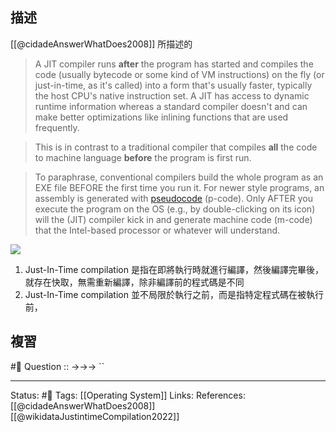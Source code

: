 





## 描述
[[@cidadeAnswerWhatDoes2008]] 所描述的
> A JIT compiler runs **after** the program has started and compiles the code (usually bytecode or some kind of VM instructions) on the fly (or just-in-time, as it's called) into a form that's usually faster, typically the host CPU's native instruction set. A JIT has access to dynamic runtime information whereas a standard compiler doesn't and can make better optimizations like inlining functions that are used frequently.

> This is in contrast to a traditional compiler that compiles **all** the code to machine language **before** the program is first run.

> To paraphrase, conventional compilers build the whole program as an EXE file BEFORE the first time you run it. For newer style programs, an assembly is generated with [pseudocode](https://www.zhihu.com/search?q=pseudocode&search_source=Entity&hybrid_search_source=Entity&hybrid_search_extra=%7B%22sourceType%22%3A%22answer%22%2C%22sourceId%22%3A112968115%7D) (p-code). Only AFTER you execute the program on the OS (e.g., by double-clicking on its icon) will the (JIT) compiler kick in and generate machine code (m-code) that the Intel-based processor or whatever will understand.


![](https://pic2.zhimg.com/80/fc2d6adee7cfd35cd691b0a419dcd1a2_720w.jpg?source=1940ef5c)


1. Just-In-Time compilation 是指在即將執行時就進行編譯，然後編譯完畢後，就存在快取，無需重新編譯，除非編譯前的程式碼是不同
2. Just-In-Time compilation 並不局限於執行之前，而是指特定程式碼在被執行前，



## 複習
#🧠 Question :: ->->-> ``

---
Status: #🌱 
Tags:
[[Operating System]]
Links:
References:
[[@cidadeAnswerWhatDoes2008]]
[[@wikidataJustintimeCompilation2022]]